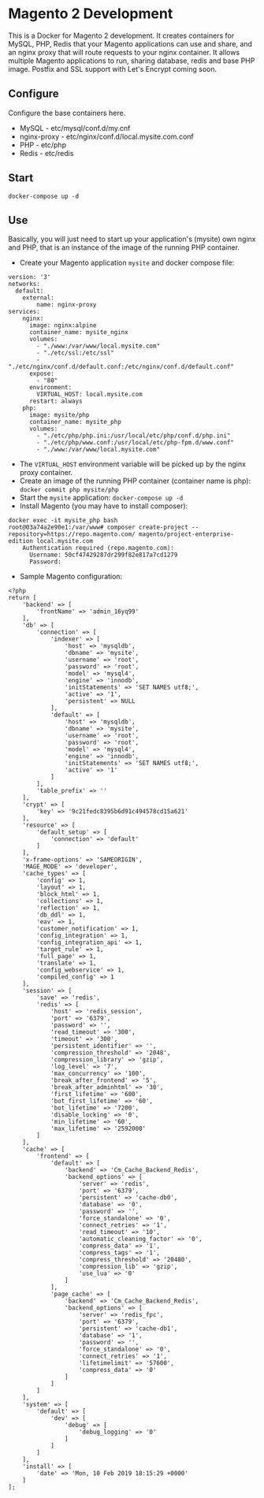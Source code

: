 # Magento 2 Development

This is a Docker for Magento 2 development. It creates containers for MySQL, PHP, Redis that your Magento applications can use and share, and an nginx proxy that will route requests to your nginx container. It allows multiple Magento applications to run, sharing database, redis and base PHP image. Postfix and SSL support with Let's Encrypt coming soon.


## Configure

Configure the base containers here. 

- MySQL - etc/mysql/conf.d/my.cnf
- nginx-proxy - etc/nginx/conf.d/local.mysite.com.conf
- PHP - etc/php
- Redis - etc/redis

## Start

`docker-compose up -d`

## Use

Basically, you will just need to start up your application's (mysite) own nginx and PHP, that is an instance of the image of the running PHP container.

- Create your Magento application `mysite` and docker compose file: 

```
version: '3'
networks:
  default: 
    external:
        name: nginx-proxy
services:
    nginx: 
      image: nginx:alpine
      container_name: mysite_nginx
      volumes:
        - "./www:/var/www/local.mysite.com"
        - "./etc/ssl:/etc/ssl"
        - "./etc/nginx/conf.d/default.conf:/etc/nginx/conf.d/default.conf"
      expose:
        - "80"
      environment:
        VIRTUAL_HOST: local.mysite.com
      restart: always
    php: 
      image: mysite/php
      container_name: mysite_php
      volumes:
        - "./etc/php/php.ini:/usr/local/etc/php/conf.d/php.ini"
        - "./etc/php/www.conf:/usr/local/etc/php-fpm.d/www.conf"
        - "./www:/var/www/local.mysite.com" 
```

- The `VIRTUAL_HOST` environment variable will be picked up by the nginx proxy container.
- Create an image of the running PHP container (container name is php): `docker commit php mysite/php`
- Start the `mysite` application: `docker-compose up -d`
- Install Magento (you may have to install composer):
```
docker exec -it mysite_php bash
root@03a74a2e90e1:/var/www# composer create-project --repository=https://repo.magento.com/ magento/project-enterprise-edition local.mysite.com
    Authentication required (repo.magento.com):
      Username: 50cf47429287dr299f82e817a7cd1279
      Password: 
```
- Sample Magento configuration: 
```
<?php
return [
    'backend' => [
        'frontName' => 'admin_16yq99'
    ],
    'db' => [
        'connection' => [
            'indexer' => [
                'host' => 'mysqldb',
                'dbname' => 'mysite',
                'username' => 'root',
                'password' => 'root',
                'model' => 'mysql4',
                'engine' => 'innodb',
                'initStatements' => 'SET NAMES utf8;',
                'active' => '1',
                'persistent' => NULL
            ],
            'default' => [
                'host' => 'mysqldb',
                'dbname' => 'mysite',
                'username' => 'root',
                'password' => 'root',
                'model' => 'mysql4',
                'engine' => 'innodb',
                'initStatements' => 'SET NAMES utf8;',
                'active' => '1'
            ]
        ],
        'table_prefix' => ''
    ],
    'crypt' => [
        'key' => '9c21fedc8395b6d91c494578cd15a621'
    ],
    'resource' => [
        'default_setup' => [
            'connection' => 'default'
        ]
    ],
    'x-frame-options' => 'SAMEORIGIN',
    'MAGE_MODE' => 'developer',
    'cache_types' => [
        'config' => 1,
        'layout' => 1,
        'block_html' => 1,
        'collections' => 1,
        'reflection' => 1,
        'db_ddl' => 1,
        'eav' => 1,
        'customer_notification' => 1,
        'config_integration' => 1,
        'config_integration_api' => 1,
        'target_rule' => 1,
        'full_page' => 1,
        'translate' => 1,
        'config_webservice' => 1,
        'compiled_config' => 1
    ],
    'session' => [
        'save' => 'redis',
        'redis' => [
            'host' => 'redis_session',
            'port' => '6379',
            'password' => '',
            'read_timeout' => '300',
            'timeout' => '300',
            'persistent_identifier' => '',
            'compression_threshold' => '2048',
            'compression_library' => 'gzip',
            'log_level' => '7',
            'max_concurrency' => '100',
            'break_after_frontend' => '5',
            'break_after_adminhtml' => '30',
            'first_lifetime' => '600',
            'bot_first_lifetime' => '60',
            'bot_lifetime' => '7200',
            'disable_locking' => '0',
            'min_lifetime' => '60',
            'max_lifetime' => '2592000'
        ]
    ],
    'cache' => [
        'frontend' => [
            'default' => [
                'backend' => 'Cm_Cache_Backend_Redis',
                'backend_options' => [
                    'server' => 'redis',
                    'port' => '6379',
                    'persistent' => 'cache-db0',
                    'database' => '0',
                    'password' => '',
                    'force_standalone' => '0',
                    'connect_retries' => '1',
                    'read_timeout' => '10',
                    'automatic_cleaning_factor' => '0',
                    'compress_data' => '1',
                    'compress_tags' => '1',
                    'compress_threshold' => '20480',
                    'compression_lib' => 'gzip',
                    'use_lua' => '0'
                ]
            ],
            'page_cache' => [
                'backend' => 'Cm_Cache_Backend_Redis',
                'backend_options' => [
                    'server' => 'redis_fpc',
                    'port' => '6379',
                    'persistent' => 'cache-db1',
                    'database' => '1',
                    'password' => '',
                    'force_standalone' => '0',
                    'connect_retries' => '1',
                    'lifetimelimit' => '57600',
                    'compress_data' => '0'
                ]
            ]
        ]
    ],
    'system' => [
        'default' => [
            'dev' => [
                'debug' => [
                    'debug_logging' => '0'
                ]
            ]
        ]
    ],
    'install' => [
        'date' => 'Mon, 10 Feb 2019 18:15:29 +0000'
    ]
];
```



